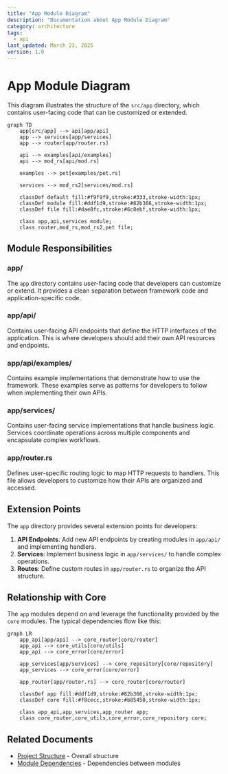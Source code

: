 ```yaml
---
title: "App Module Diagram"
description: "Documentation about App Module Diagram"
category: architecture
tags:
  - api
last_updated: March 23, 2025
version: 1.0
---
```

# App Module Diagram

This diagram illustrates the structure of the `src/app` directory, which contains user-facing code that can be customized or extended.

```mermaid
graph TD
    app[src/app] --> api[app/api]
    app --> services[app/services]
    app --> router[app/router.rs]
    
    api --> examples[api/examples]
    api --> mod_rs[api/mod.rs]
    
    examples --> pet[examples/pet.rs]
    
    services --> mod_rs2[services/mod.rs]
    
    classDef default fill:#f9f9f9,stroke:#333,stroke-width:1px;
    classDef module fill:#ddf1d9,stroke:#82b366,stroke-width:1px;
    classDef file fill:#dae8fc,stroke:#6c8ebf,stroke-width:1px;
    
    class app,api,services module;
    class router,mod_rs,mod_rs2,pet file;
```

## Module Responsibilities

### app/
The `app` directory contains user-facing code that developers can customize or extend. It provides a clean separation between framework code and application-specific code.

### app/api/
Contains user-facing API endpoints that define the HTTP interfaces of the application. This is where developers should add their own API resources and endpoints.

### app/api/examples/
Contains example implementations that demonstrate how to use the framework. These examples serve as patterns for developers to follow when implementing their own APIs.

### app/services/
Contains user-facing service implementations that handle business logic. Services coordinate operations across multiple components and encapsulate complex workflows.

### app/router.rs
Defines user-specific routing logic to map HTTP requests to handlers. This file allows developers to customize how their APIs are organized and accessed.

## Extension Points

The `app` directory provides several extension points for developers:

1. **API Endpoints**: Add new API endpoints by creating modules in `app/api/` and implementing handlers.
2. **Services**: Implement business logic in `app/services/` to handle complex operations.
3. **Routes**: Define custom routes in `app/router.rs` to organize the API structure.

## Relationship with Core

The `app` modules depend on and leverage the functionality provided by the `core` modules. The typical dependencies flow like this:

```mermaid
graph LR
    app_api[app/api] --> core_router[core/router]
    app_api --> core_utils[core/utils]
    app_api --> core_error[core/error]
    
    app_services[app/services] --> core_repository[core/repository]
    app_services --> core_error[core/error]
    
    app_router[app/router.rs] --> core_router[core/router]
    
    classDef app fill:#ddf1d9,stroke:#82b366,stroke-width:1px;
    classDef core fill:#f8cecc,stroke:#b85450,stroke-width:1px;
    
    class app_api,app_services,app_router app;
    class core_router,core_utils,core_error,core_repository core;
``` 

## Related Documents
- [Project Structure](/docs/architecture/project-structure.md) - Overall structure
- [Module Dependencies](/docs/architecture/module-dependencies.md) - Dependencies between modules

